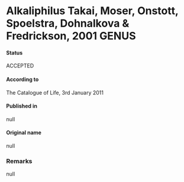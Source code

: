 # Alkaliphilus Takai, Moser, Onstott, Spoelstra, Dohnalkova & Fredrickson, 2001 GENUS

#### Status
ACCEPTED

#### According to
The Catalogue of Life, 3rd January 2011

#### Published in
null

#### Original name
null

### Remarks
null